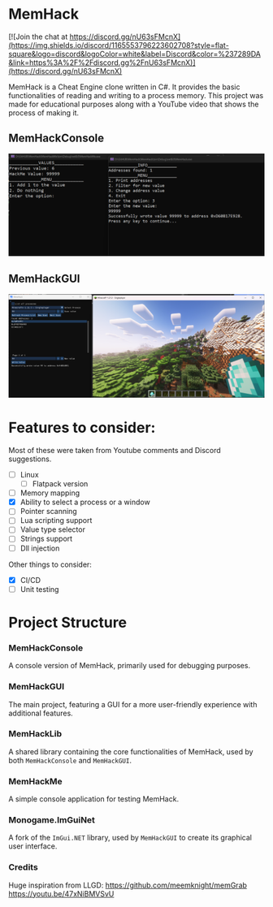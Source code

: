 # MemHack
[![Join the chat at https://discord.gg/nU63sFMcnX](https://img.shields.io/discord/1165553796223602708?style=flat-square&logo=discord&logoColor=white&label=Discord&color=%237289DA&link=https%3A%2F%2Fdiscord.gg%2FnU63sFMcnX)](https://discord.gg/nU63sFMcnX) 

MemHack is a Cheat Engine clone written in C#. It provides the basic functionalities of reading and writing to a process memory. This project was made for educational purposes along with a YouTube video that shows the process of making it. 

## MemHackConsole

![alt text](Resources/image.png)

## MemHackGUI

![alt text](Resources/image-1.png)

# Features to consider: 
Most of these were taken from Youtube comments and Discord suggestions.

- [ ] Linux 
	- [ ] Flatpack version
- [ ] Memory mapping
- [x] Ability to select a process or a window
- [ ] Pointer scanning
- [ ] Lua scripting support
- [ ] Value type selector
- [ ] Strings support 
- [ ] Dll injection 

Other things to consider: 
- [x] CI/CD 
- [ ] Unit testing 

# Project Structure

### **MemHackConsole**  
  A console version of MemHack, primarily used for debugging purposes.

### **MemHackGUI**  
  The main project, featuring a GUI for a more user-friendly experience with additional features.

### **MemHackLib**  
  A shared library containing the core functionalities of MemHack, used by both `MemHackConsole` and `MemHackGUI`.

### **MemHackMe**  
  A simple console application for testing MemHack.

### **Monogame.ImGuiNet**  
  A fork of the `ImGui.NET` library, used by `MemHackGUI` to create its graphical user interface.


### Credits
Huge inspiration from LLGD: 
https://github.com/meemknight/memGrab
https://youtu.be/47xNiBMVSvU
